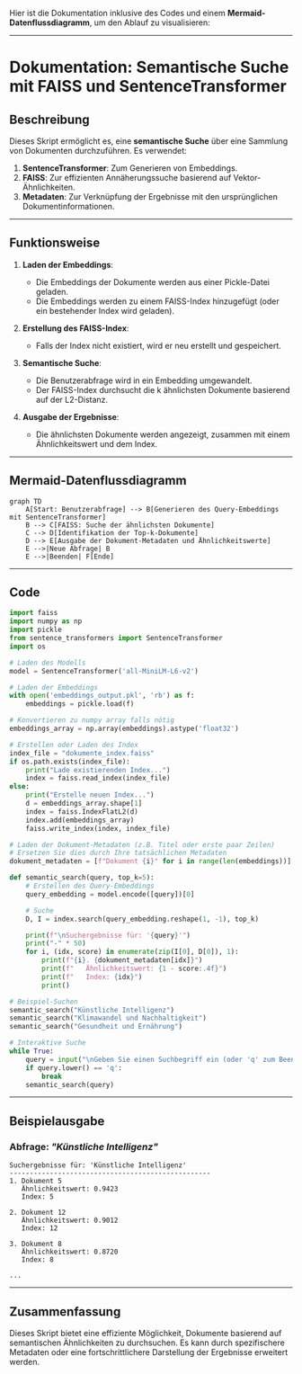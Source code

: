 Hier ist die Dokumentation inklusive des Codes und einem **Mermaid-Datenflussdiagramm**, um den Ablauf zu visualisieren:

---

# **Dokumentation: Semantische Suche mit FAISS und SentenceTransformer**

## **Beschreibung**

Dieses Skript ermöglicht es, eine **semantische Suche** über eine Sammlung von Dokumenten durchzuführen. Es verwendet:
1. **SentenceTransformer**: Zum Generieren von Embeddings.
2. **FAISS**: Zur effizienten Annäherungssuche basierend auf Vektor-Ähnlichkeiten.
3. **Metadaten**: Zur Verknüpfung der Ergebnisse mit den ursprünglichen Dokumentinformationen.

---

## **Funktionsweise**

1. **Laden der Embeddings**:
   - Die Embeddings der Dokumente werden aus einer Pickle-Datei geladen.
   - Die Embeddings werden zu einem FAISS-Index hinzugefügt (oder ein bestehender Index wird geladen).

2. **Erstellung des FAISS-Index**:
   - Falls der Index nicht existiert, wird er neu erstellt und gespeichert.

3. **Semantische Suche**:
   - Die Benutzerabfrage wird in ein Embedding umgewandelt.
   - Der FAISS-Index durchsucht die k ähnlichsten Dokumente basierend auf der L2-Distanz.

4. **Ausgabe der Ergebnisse**:
   - Die ähnlichsten Dokumente werden angezeigt, zusammen mit einem Ähnlichkeitswert und dem Index.

---

## **Mermaid-Datenflussdiagramm**

```mermaid
graph TD
    A[Start: Benutzerabfrage] --> B[Generieren des Query-Embeddings mit SentenceTransformer]
    B --> C[FAISS: Suche der ähnlichsten Dokumente]
    C --> D[Identifikation der Top-k-Dokumente]
    D --> E[Ausgabe der Dokument-Metadaten und Ähnlichkeitswerte]
    E -->|Neue Abfrage| B
    E -->|Beenden| F[Ende]
```

---

## **Code**

```python
import faiss
import numpy as np
import pickle
from sentence_transformers import SentenceTransformer
import os

# Laden des Modells
model = SentenceTransformer('all-MiniLM-L6-v2')

# Laden der Embeddings
with open('embeddings_output.pkl', 'rb') as f:
    embeddings = pickle.load(f)

# Konvertieren zu numpy array falls nötig
embeddings_array = np.array(embeddings).astype('float32')

# Erstellen oder Laden des Index
index_file = "dokumente_index.faiss"
if os.path.exists(index_file):
    print("Lade existierenden Index...")
    index = faiss.read_index(index_file)
else:
    print("Erstelle neuen Index...")
    d = embeddings_array.shape[1]
    index = faiss.IndexFlatL2(d)
    index.add(embeddings_array)
    faiss.write_index(index, index_file)

# Laden der Dokument-Metadaten (z.B. Titel oder erste paar Zeilen)
# Ersetzen Sie dies durch Ihre tatsächlichen Metadaten
dokument_metadaten = [f"Dokument {i}" for i in range(len(embeddings))]

def semantic_search(query, top_k=5):
    # Erstellen des Query-Embeddings
    query_embedding = model.encode([query])[0]

    # Suche
    D, I = index.search(query_embedding.reshape(1, -1), top_k)

    print(f"\nSuchergebnisse für: '{query}'")
    print("-" * 50)
    for i, (idx, score) in enumerate(zip(I[0], D[0]), 1):
        print(f"{i}. {dokument_metadaten[idx]}")
        print(f"   Ähnlichkeitswert: {1 - score:.4f}")
        print(f"   Index: {idx}")
        print()

# Beispiel-Suchen
semantic_search("Künstliche Intelligenz")
semantic_search("Klimawandel und Nachhaltigkeit")
semantic_search("Gesundheit und Ernährung")

# Interaktive Suche
while True:
    query = input("\nGeben Sie einen Suchbegriff ein (oder 'q' zum Beenden): ")
    if query.lower() == 'q':
        break
    semantic_search(query)
```

---

## **Beispielausgabe**

### **Abfrage**: *"Künstliche Intelligenz"*

```plaintext
Suchergebnisse für: 'Künstliche Intelligenz'
--------------------------------------------------
1. Dokument 5
   Ähnlichkeitswert: 0.9423
   Index: 5

2. Dokument 12
   Ähnlichkeitswert: 0.9012
   Index: 12

3. Dokument 8
   Ähnlichkeitswert: 0.8720
   Index: 8

...
```

---

## **Zusammenfassung**

Dieses Skript bietet eine effiziente Möglichkeit, Dokumente basierend auf semantischen Ähnlichkeiten zu durchsuchen. Es kann durch spezifischere Metadaten oder eine fortschrittlichere Darstellung der Ergebnisse erweitert werden.